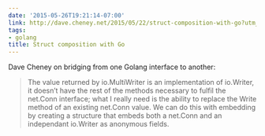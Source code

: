 ```yaml
---
date: '2015-05-26T19:21:14-07:00'
link: http://dave.cheney.net/2015/05/22/struct-composition-with-go?utm_source=golangweekly&utm_medium=email
tags:
- golang
title: Struct composition with Go
---
```


Dave Cheney on bridging from one Golang interface to another:

>The value returned by io.MultiWriter is an implementation of io.Writer, it doesn’t have the rest of the methods necessary to fulfil the net.Conn interface; what I really need is the ability to replace the Write method of an existing net.Conn value. We can do this with embedding by creating a structure that embeds both a net.Conn and an independant io.Writer as anonymous fields.
